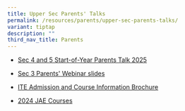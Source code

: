 ```yaml
---
title: Upper Sec Parents' Talks
permalink: /resources/parents/upper-sec-parents-talks/
variant: tiptap
description: ""
third_nav_title: Parents
---
```

<ul data-tight="true" class="tight">
<li>
<p><a href="/files/Parents/Sec45PT2025.pdf" rel="noopener nofollow" target="_blank">Sec 4 and 5 Start-of-Year Parents Talk 2025</a>
</p>
</li>
<li>
<p><a href="/files/Parents/Sec_3_Start_of_Year_Parents_Webinar.pdf" rel="noopener noreferrer nofollow" target="_blank">Sec 3 Parents' Webinar slides</a>
</p>
</li>
<li>
<p><a href="/files/Parents/ITEadmission2025.pdf" rel="noopener nofollow" target="_blank">ITE Admission and Course Information Brochure</a>
</p>
</li>
<li>
<p><a href="/files/Parents/2024JAECourses.pdf" rel="noopener nofollow" target="_blank">2024 JAE Courses</a>
</p>
</li>
</ul>
<p></p>